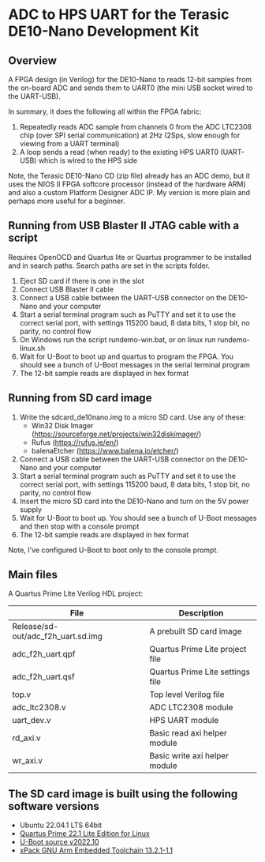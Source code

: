# ADC to HPS UART for the Terasic DE10-Nano Development Kit

## Overview

A FPGA design (in Verilog) for the DE10-Nano to reads 12-bit samples from the on-board ADC and sends them to UART0 (the mini USB socket wired to the UART-USB).

In summary, it does the following all within the FPGA fabric:
1. Repeatedly reads ADC sample from channels 0 from the ADC LTC2308 chip (over SPI serial communication) at 2Hz (2Sps, slow enough for viewing from a UART terminal)
2. A loop sends a read (when ready) to the existing HPS UART0 (UART-USB) which is wired to the HPS side

Note, the Terasic DE10-Nano CD (zip file) already has an ADC demo, but it uses the NIOS II FPGA softcore processor (instead of the hardware ARM) and also a custom Platform Designer ADC IP.  My version is more plain and perhaps more useful for a beginner.

## Running from USB Blaster II JTAG cable with a script

Requires OpenOCD and Quartus lite or Quartus programmer to be installed and in search paths.
Search paths are set in the scripts folder.

1. Eject SD card if there is one in the slot
2. Connect USB Blaster II cable
3. Connect a USB cable between the UART-USB connector on the DE10-Nano and your computer
4. Start a serial terminal program such as PuTTY and set it to use the correct serial port, with settings 115200 baud, 8 data bits, 1 stop bit, no parity, no control flow
5. On Windows run the script rundemo-win.bat, or on linux run rundemo-linux.sh
6. Wait for U-Boot to boot up and quartus to program the FPGA.  You should see a bunch of U-Boot messages in the serial terminal program
7. The 12-bit sample reads are displayed in hex format

## Running from SD card image

1. Write the sdcard_de10nano.img to a micro SD card.  Use any of these:
   - Win32 Disk Imager (https://sourceforge.net/projects/win32diskimager/)
   - Rufus (https://rufus.ie/en/)
   - balenaEtcher (https://www.balena.io/etcher/)
2. Connect a USB cable between the UART-USB connector on the DE10-Nano and your computer
3. Start a serial terminal program such as PuTTY and set it to use the correct serial port, with settings 115200 baud, 8 data bits, 1 stop bit, no parity, no control flow
4. Insert the micro SD card into the DE10-Nano and turn on the 5V power supply
5. Wait for U-Boot to boot up.  You should see a bunch of U-Boot messages and then stop with a console prompt
6. The 12-bit sample reads are displayed in hex format

Note, I've configured U-Boot to boot only to the console prompt.

## Main files

A Quartus Prime Lite Verilog HDL project:

| File                               | Description                                         |
| ---------------------------------- | --------------------------------------------------- |
| Release/sd-out/adc_f2h_uart.sd.img | A prebuilt SD card image                            |
| adc_f2h_uart.qpf                   | Quartus Prime Lite project file                     |
| adc_f2h_uart.qsf                   | Quartus Prime Lite settings file                    |
| top.v                              | Top level Verilog file                              |
| adc_ltc2308.v                      | ADC LTC2308 module                                  |
| uart_dev.v                         | HPS UART module                                     |
| rd_axi.v                           | Basic read axi helper module                        |
| wr_axi.v                           | Basic write axi helper module                       |

## The SD card image is built using the following software versions

- Ubuntu 22.04.1 LTS 64bit
- [Quartus Prime 22.1 Lite Edition for Linux](https://www.intel.co.uk/content/www/uk/en/software/programmable/quartus-prime/download.html)
- [U-Boot source v2022.10](https://github.com/u-boot/u-boot/tree/v2022.10)
- [xPack GNU Arm Embedded Toolchain 13.2.1-1.1](https://developer.arm.com/tools-and-software/open-source-software/developer-tools/gnu-toolchain/gnu-a/downloads)
